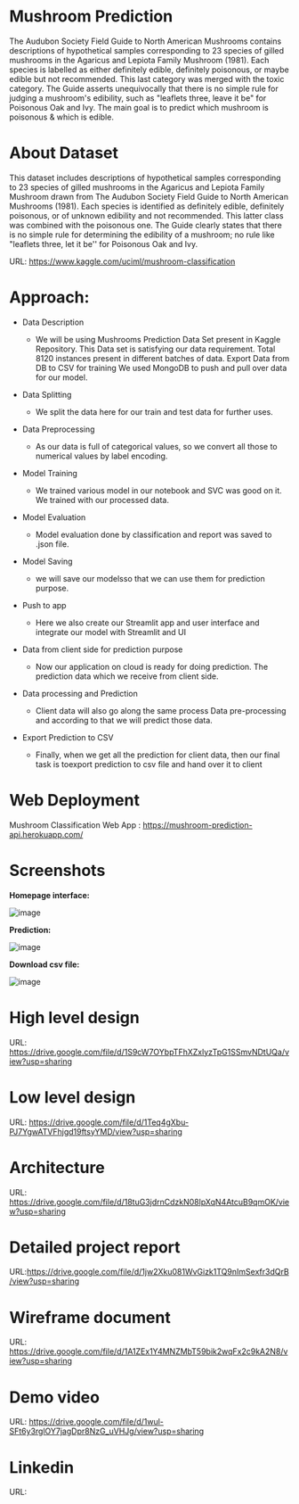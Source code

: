 Mushroom Prediction
==============================
The Audubon Society Field Guide to North American Mushrooms contains descriptions of hypothetical samples corresponding to 23 species of gilled mushrooms in the Agaricus and Lepiota Family Mushroom (1981). Each species is labelled as either definitely edible, definitely poisonous, or maybe edible but not recommended. This last category was merged with the toxic category. The Guide asserts unequivocally that there is no simple rule for judging a mushroom's edibility, such as "leaflets three, leave it be" for Poisonous Oak and Ivy. The main goal is to predict which mushroom is poisonous & which is edible.

About Dataset
================================
This dataset includes descriptions of hypothetical samples corresponding to 23 species of gilled mushrooms in the Agaricus and Lepiota Family Mushroom drawn from The Audubon Society Field Guide to North American Mushrooms (1981). Each species is identified as definitely edible, definitely poisonous, or of unknown edibility and not recommended. This latter class was combined with the poisonous one. The Guide clearly states that there is no simple rule for determining the edibility of a mushroom; no rule like "leaflets three, let it be'' for Poisonous Oak and Ivy.

URL: https://www.kaggle.com/uciml/mushroom-classification

Approach:
=================================
* Data Description
  * We will be using Mushrooms Prediction Data Set present in Kaggle Repository. This Data set is satisfying our data requirement. Total 8120 instances present in different        batches of data. Export Data from DB to CSV for training We used MongoDB to push and pull over data for our model.

* Data Splitting
  * We split the data here for our train and test data for further uses.

* Data Preprocessing
  * As our data is full of categorical values, so we convert all those to numerical values by label encoding.
  
* Model Training
  * We trained various model in our notebook and SVC was good on it. We trained with our processed data.
  
* Model Evaluation
  * Model evaluation done by classification and report was saved to .json file.

* Model Saving
  * we will save our modelsso that we can use them for prediction purpose.

* Push to app
  * Here we also create our Streamlit app and user interface and integrate our model with Streamlit and UI

* Data from client side for prediction purpose
  * Now our application on cloud is ready for doing prediction. The prediction data which we receive from client side.

* Data processing and Prediction
  * Client data will also go along the same process Data pre-processing and according to that we will predict those data.

* Export Prediction to CSV
  * Finally, when we get all the prediction for client data, then our final task is toexport prediction to csv file and hand over it to client
  
 Web Deployment
 ===================================
Mushroom Classification Web App : https://mushroom-prediction-api.herokuapp.com/

Screenshots
====================================
**Homepage interface:**

![image](https://user-images.githubusercontent.com/92853376/151565029-e5d62df4-3c2a-4f19-b546-9e7eab0b3621.png)

**Prediction:**

![image](https://user-images.githubusercontent.com/92853376/151565307-5e5af57f-1299-4e4e-87d2-86bd917d1a3e.png)

**Download csv file:**

![image](https://user-images.githubusercontent.com/92853376/151565813-c5694fcb-337d-492a-b079-64c2fc9a050b.png)

**High level design**
======================================
URL: https://drive.google.com/file/d/1S9cW7OYbpTFhXZxlyzTpG1SSmvNDtUQa/view?usp=sharing

**Low level design**
=======================================
URL: https://drive.google.com/file/d/1Teq4gXbu-PJ7YgwATVFhjgd19ftsyYMD/view?usp=sharing

**Architecture**
=======================================
URL: https://drive.google.com/file/d/18tuG3jdrnCdzkN08lpXqN4AtcuB9qmOK/view?usp=sharing

**Detailed project report**
=======================================
URL:https://drive.google.com/file/d/1jw2Xku081WvGizk1TQ9nImSexfr3dQrB/view?usp=sharing

**Wireframe document**
=======================================
URL: https://drive.google.com/file/d/1A1ZEx1Y4MNZMbT59bik2wqFx2c9kA2N8/view?usp=sharing

**Demo video**
=======================================
URL: https://drive.google.com/file/d/1wul-SFt6y3rglOY7jagDpr8NzG_uVHJg/view?usp=sharing

**Linkedin**
========================================
URL:





